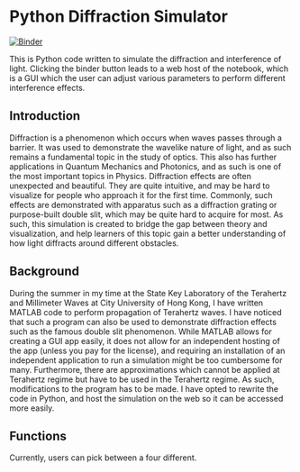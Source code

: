 # Python Diffraction Simulator

[![Binder](https://mybinder.org/badge_logo.svg)](https://mybinder.org/v2/gh/zcapkkk/pythondiffraction/HEAD?urlpath=voila%2Frender%2FPropagation_Notebook.ipynb)

This is Python code written to simulate the diffraction and interference of light. Clicking the binder button leads to a web host of the notebook, which is a GUI which the user can adjust various parameters to perform different interference effects.

## Introduction

Diffraction is a phenomenon which occurs when waves passes through a barrier. It was used to demonstrate the wavelike nature of light, and as such remains a fundamental topic in the study of optics. This also has further applications in Quantum Mechanics and Photonics, and as such is one of the most important topics in Physics. Diffraction effects are often unexpected and beautiful. They are quite intuitive, and may be hard to visualize for people who approach it for the first time. Commonly, such effects are demonstrated with apparatus such as a diffraction grating or purpose-built double slit, which may be quite hard to acquire for most. As such, this simulation is created to bridge the gap between theory and visualization, and help learners of this topic gain a better understanding of how light diffracts around different obstacles. 

## Background

During the summer in my time at the State Key Laboratory of the Terahertz and Millimeter Waves at City University of Hong Kong, I have written MATLAB code to perform propagation of Terahertz waves. I have noticed that such a program can also be used to demonstrate diffraction effects such as the famous double slit phenomenon. While MATLAB allows for creating a GUI app easily, it does not allow for an independent hosting of the app (unless you pay for the license), and requiring an installation of an independent application to run a simulation might be too cumbersome for many. Furthermore, there are approximations which cannot be applied at Terahertz regime but have to be used in the Terahertz regime. As such, modifications to the program has to be made. I have opted to rewrite the code in Python, and host the simulation on the web so it can be accessed more easily. 

## Functions

Currently, users can pick between a four different. 
